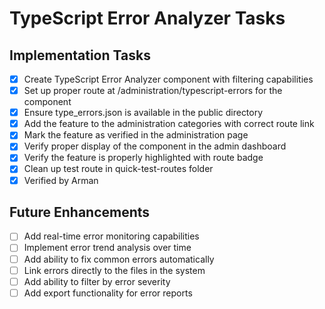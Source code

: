 # TypeScript Error Analyzer Tasks

## Implementation Tasks
- [x] Create TypeScript Error Analyzer component with filtering capabilities
- [x] Set up proper route at /administration/typescript-errors for the component
- [x] Ensure type_errors.json is available in the public directory
- [x] Add the feature to the administration categories with correct route link
- [x] Mark the feature as verified in the administration page
- [x] Verify proper display of the component in the admin dashboard
- [x] Verify the feature is properly highlighted with route badge
- [x] Clean up test route in quick-test-routes folder
- [x] Verified by Arman

## Future Enhancements
- [ ] Add real-time error monitoring capabilities
- [ ] Implement error trend analysis over time
- [ ] Add ability to fix common errors automatically
- [ ] Link errors directly to the files in the system
- [ ] Add ability to filter by error severity
- [ ] Add export functionality for error reports 
